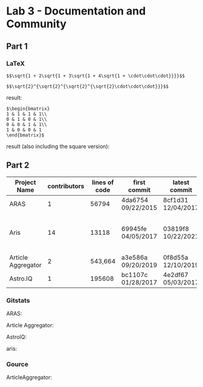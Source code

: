 # Lab 3 - Documentation and Community

## Part 1

### LaTeX
```
$$\sqrt{1 + 2\sqrt{1 + 3\sqrt{1 + 4\sqrt{1 + \cdot\cdot\cdot}}}}$$

$$\sqrt{2}^{\sqrt{2}^{\sqrt{2}^{\sqrt{2}\cdot\cdot\cdot}}}$$
```

result:

```
$\begin{bmatrix}
1 & 1 & 1 & 1\\
0 & 1 & 0 & 1\\
0 & 0 & 1 & 1\\
1 & 0 & 0 & 1
\end{bmatrix}$
```

result (also including the square version):


## Part 2
| Project Name | contributors | lines of code | first commit | latest commit | current branches |
| --- | --- | --- | --- | --- | --- |
| ARAS | 1 |  56794 | 4da6754 09/22/2015 | 8cf1d31 12/04/2017 | master |
| Aris | 14 | 13118 | 69945fe 04/05/2017 | 03819f8 10/22/2021 | master, Key_Palette, proof-generate-solver, Disjunctive_syllogism, gh-pages|
| Article Aggregator | 2 | 543,664 | a3e586a 09/20/2019 | 0f8d55a 12/10/2019 | master |
| Astro.IQ | 1| 195608| bc1107c 01/28/2017 | 4e2df67 05/03/2017 | master, renovate/configure|

### Gitstats
ARAS:


Article Aggregator:


AstroIQ:


aris:


### Gource

ArticleAggregator:
